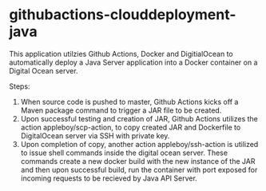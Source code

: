 # githubactions-clouddeployment-java

This application utilzies Github Actions, Docker and DigitialOcean to automatically deploy a Java Server application into a Docker container on a Digital Ocean server.

Steps:
1. When source code is pushed to master, Github Actions kicks off a Maven package command to trigger a JAR file to be created. 
2. Upon successful testing and creation of JAR, Github Actions utilizes the action appleboy/scp-action, to copy created JAR and Dockerfile to DigitalOcean server via SSH with private key.
3. Upon completion of copy, another action appleboy/ssh-action is utilized to issue shell commands inside the digital ocean server. These commands create a new docker build with the new instance of the JAR and then upon successful build, run the container with port exposed for 
incoming requests to be recieved by Java API Server.
